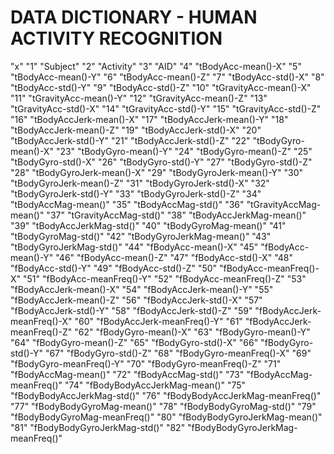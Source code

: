 DATA DICTIONARY - HUMAN ACTIVITY RECOGNITION
=============================================

"x"
"1" "Subject"
"2" "Activity"
"3" "AID"
"4" "tBodyAcc-mean()-X"
"5" "tBodyAcc-mean()-Y"
"6" "tBodyAcc-mean()-Z"
"7" "tBodyAcc-std()-X"
"8" "tBodyAcc-std()-Y"
"9" "tBodyAcc-std()-Z"
"10" "tGravityAcc-mean()-X"
"11" "tGravityAcc-mean()-Y"
"12" "tGravityAcc-mean()-Z"
"13" "tGravityAcc-std()-X"
"14" "tGravityAcc-std()-Y"
"15" "tGravityAcc-std()-Z"
"16" "tBodyAccJerk-mean()-X"
"17" "tBodyAccJerk-mean()-Y"
"18" "tBodyAccJerk-mean()-Z"
"19" "tBodyAccJerk-std()-X"
"20" "tBodyAccJerk-std()-Y"
"21" "tBodyAccJerk-std()-Z"
"22" "tBodyGyro-mean()-X"
"23" "tBodyGyro-mean()-Y"
"24" "tBodyGyro-mean()-Z"
"25" "tBodyGyro-std()-X"
"26" "tBodyGyro-std()-Y"
"27" "tBodyGyro-std()-Z"
"28" "tBodyGyroJerk-mean()-X"
"29" "tBodyGyroJerk-mean()-Y"
"30" "tBodyGyroJerk-mean()-Z"
"31" "tBodyGyroJerk-std()-X"
"32" "tBodyGyroJerk-std()-Y"
"33" "tBodyGyroJerk-std()-Z"
"34" "tBodyAccMag-mean()"
"35" "tBodyAccMag-std()"
"36" "tGravityAccMag-mean()"
"37" "tGravityAccMag-std()"
"38" "tBodyAccJerkMag-mean()"
"39" "tBodyAccJerkMag-std()"
"40" "tBodyGyroMag-mean()"
"41" "tBodyGyroMag-std()"
"42" "tBodyGyroJerkMag-mean()"
"43" "tBodyGyroJerkMag-std()"
"44" "fBodyAcc-mean()-X"
"45" "fBodyAcc-mean()-Y"
"46" "fBodyAcc-mean()-Z"
"47" "fBodyAcc-std()-X"
"48" "fBodyAcc-std()-Y"
"49" "fBodyAcc-std()-Z"
"50" "fBodyAcc-meanFreq()-X"
"51" "fBodyAcc-meanFreq()-Y"
"52" "fBodyAcc-meanFreq()-Z"
"53" "fBodyAccJerk-mean()-X"
"54" "fBodyAccJerk-mean()-Y"
"55" "fBodyAccJerk-mean()-Z"
"56" "fBodyAccJerk-std()-X"
"57" "fBodyAccJerk-std()-Y"
"58" "fBodyAccJerk-std()-Z"
"59" "fBodyAccJerk-meanFreq()-X"
"60" "fBodyAccJerk-meanFreq()-Y"
"61" "fBodyAccJerk-meanFreq()-Z"
"62" "fBodyGyro-mean()-X"
"63" "fBodyGyro-mean()-Y"
"64" "fBodyGyro-mean()-Z"
"65" "fBodyGyro-std()-X"
"66" "fBodyGyro-std()-Y"
"67" "fBodyGyro-std()-Z"
"68" "fBodyGyro-meanFreq()-X"
"69" "fBodyGyro-meanFreq()-Y"
"70" "fBodyGyro-meanFreq()-Z"
"71" "fBodyAccMag-mean()"
"72" "fBodyAccMag-std()"
"73" "fBodyAccMag-meanFreq()"
"74" "fBodyBodyAccJerkMag-mean()"
"75" "fBodyBodyAccJerkMag-std()"
"76" "fBodyBodyAccJerkMag-meanFreq()"
"77" "fBodyBodyGyroMag-mean()"
"78" "fBodyBodyGyroMag-std()"
"79" "fBodyBodyGyroMag-meanFreq()"
"80" "fBodyBodyGyroJerkMag-mean()"
"81" "fBodyBodyGyroJerkMag-std()"
"82" "fBodyBodyGyroJerkMag-meanFreq()"
